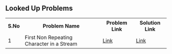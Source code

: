 ## Looked Up Problems 

<table>
  <tr>
    <th>S.No</th>
    <th>Problem Name</th>
    <th>Problem Link</th>
    <th>Solution Link</th>
  </tr>
  <tr>
    <td>1</td>
    <td>First Non Repeating Character in a Stream</td>
    <td><a href = "https://leetcode.com/problems/first-unique-character-in-a-string/">Link</a></td>
    <td><a href = "https://github.com/Leet-Us-Code/DSA-In-A-Nutshell/blob/master/Level%20-%201/Stacks%20and%20Queues/First%20Non%20Repeating%20Character%20In%20a%20Stream.cs">Link</a></td>
  </tr>
  </table>
